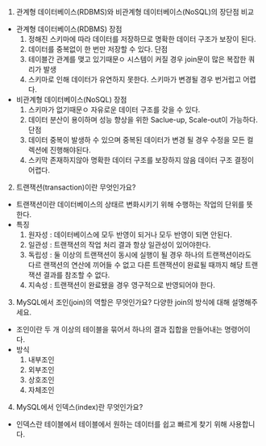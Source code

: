 1. 관계형 데이터베이스(RDBMS)와 비관계형 데이터베이스(NoSQL)의 장단점 비교

- 관계형 데이터베이스(RDBMS)
  장점
   1. 정해진 스키마에 따라 데이터를 저장하므로 명확한 데이터 구조가 보장이 된다.
   2. 데이터를 중복없이 한 번만 저장할 수 있다.
  단점
   1. 테이블간 관계를 맺고 있기때문ㅇ 시스템이 커질 경우 join문이 많은 복잡한 쿼리가 발생
   2. 스키마로 인해 데이터가 유연하지 못한다. 스키마가 변경될 경우 번거럽고 어렵다.
- 비관계형 데이터베이스(NoSQL)
   장점
    1. 스키마가 없기때문ㅇ 자유로운 데이터 구조를 갖을 수 있다.
    2. 데이터 분산이 용이하며 성능 향상을 위한 Saclue-up, Scale-out이 가능하다.
   단점
    1. 데이터 중복이 발생하 수 있으며 중복된 데이터가 변경 될 경우 수정을 모든 컬렉션에 진행해야된다.
    2. 스키막 존재하지않아 명확한 데이터 구조를 보장하지 않음 데이터 구조 결정이 어렵다.
2. 트랜잭션(transaction)이란 무엇인가요?

- 트랜잭션이란 데이터베이스의 상태르 변화시키기 위해 수행하는 작업의 단위를 뜻한다.
- 특징
   1. 원자성 : 데이터베이스에 모두 반영이 되거나 모두 반영이 되면 안된다. 
   2. 일관성 : 트랜잭션의 작업 처리 결과 항상 일관성이 있어야한다.
   3. 독립성 : 둘 이상의 트랜잭션이 동시에 실행이 될 경우 하나의 트랜잭션이라도 다르 랜잭션의 연산에 끼어들 수 없고 다른 트랜잭션이 완료될 때까지 해당 트랜잭션 결과를 참조할 수 없다.
   4. 지속성 : 트랜잭션이 완료됐을 경우 영구적으로 반영되어야 한다.

3. MySQL에서 조인(join)의 역할은 무엇인가요? 다양한 join의 방식에 대해 설명해주세요.

- 조인이란 두 개 이상의 테이블을 묶어서 하나의 결과 집합을 만들어내는 명령어이다.
- 방식
   1. 내부조인
   2. 외부조인
   3. 상호조인
   4. 자체조인

4. MySQL에서 인덱스(index)란 무엇인가요?

 - 인덱스란 테이블에서 테이블에서 원하는 데이터를 쉽고 빠르게 찾기 위해 사용합니다.
